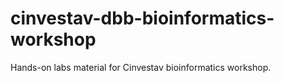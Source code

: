 # cinvestav-dbb-bioinformatics-workshop
Hands-on labs material for Cinvestav bioinformatics workshop. 

